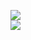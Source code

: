 [![](https://img.shields.io/badge/Made%20With-Github%20Spray-lightgrey.svg?style=for-the-badge&logo=github)](https://github.com/Annihil/github-spray#2246)  
[![](https://i.imgur.com/2DrTn0Z.gif)](https://github.com/Annihil/github-spray)